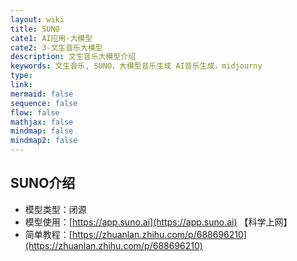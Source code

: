 ```yaml
---
layout: wiki
title: SUNO
cate1: AI应用-大模型
cate2: 3-文生音乐大模型
description: 文生音乐大模型介绍
keywords: 文生音乐, SUNO，大模型音乐生成 AI音乐生成，midjourny
type:
link:
mermaid: false
sequence: false
flow: false
mathjax: false
mindmap: false
mindmap2: false
---
```


## SUNO介绍

- 模型类型：闭源
- 模型使用：[https://app.suno.ai](https://app.suno.ai) 【科学上网】
- 简单教程：[https://zhuanlan.zhihu.com/p/688696210](https://zhuanlan.zhihu.com/p/688696210)
